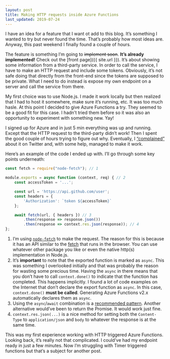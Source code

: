 ```yaml
---
layout: post
title: Making HTTP requests inside Azure Functions
last_updated: 2019-07-24
---
```


I have an idea for a feature that I want ot add to this blog. It’s something I wanted to try but never found the time. That’s probably how most ideas are. Anyway, this past weekend I finally found a couple of hours.

The feature is something I’m going to ~~implement soon~~. <strong>It’s already implemented!</strong> Check out the [front page]({{ site.url }}). It’s about showing some information from a third-party service. In order to call the service, I have to make an HTTP request and include some tokens. Obviously, it’s not safe doing that directly from the front-end since the tokens are supposed to be private. What I need to do instead is expose my own endpoint on a server and call the service from there.

My first choice was to use Node.js. I made it work locally but then realized that I had to host it somewhere, make sure it’s running, etc. It was too much hasle. At this point I decided to give Azure Functions a try. They seemed to be a good fit for this case. I hadn’t tried them before so it was also an opportunity to experiment with something new. Yay!

I signed up for Azure and in just 5 min everything was up and running. Except that the HTTP request to the third-party didn’t work! Then I spent the good couple of hours trying to figure out why. Eventually, I [“complained”](https://mobile.twitter.com/dzhavatushev/status/1147740207988596736) about it on Twitter and, with some help, managed to make it work.

Here’s an example of the code I ended up with. I’ll go through some key points underneath:

```ts
const fetch = require("node-fetch"); // 1

module.exports = async function (context, req) { // 2
    const accessToken = '...';

    const url = 'https://api.github.com/user';
    const headers = {
        'Authorization': `token ${accessToken}`
    };

    await fetch(url, { headers }) // 3
        .then(response => response.json())
        .then(response => context.res.json(response)); // 4
};
```

1. I’m using [`node-fetch`](https://www.npmjs.com/package/node-fetch) to make the request. The reason for this is because it has an API similar to the [fetch](https://developer.mozilla.org/en-US/docs/Web/API/Fetch_API) that runs in the browser. You can use whatever other package you like or even the native http(s) implementation in Node.js.
2. It’s **important** to note that the exported function is marked as `async`. This was something I overlooked initially and that was probably the reason for wasting some precious time. Having the `async` in there means that you don’t have to call `context.done()` to indicate that the function has completed. This happens implicitly. I found a lot of code examples on the Internet that don’t declare the export function as `async`. In this case, `context.done()` **must be called**. Generating Azure Functions v2.x automatically declares them as `async`. 
3. Using the `async`/`await` combination is a [recommended pattern](https://docs.microsoft.com/en-us/azure/azure-functions/functions-reference-node#use-async-and-await). Another alternative would’ve been to return the Promise. It would work just fine.
4. `context.res.json(...)` is a nice method for setting both the `Content-Type` to `application/json` and `body` to whatever the response is at the same time.

This was my first experience working with HTTP triggered Azure Functions. Looking back, it’s really not that complicated. I could’ve had my endpoint ready in just a few minutes. Now I’m struggling with Timer triggered functions but that’s a subject for another post.
